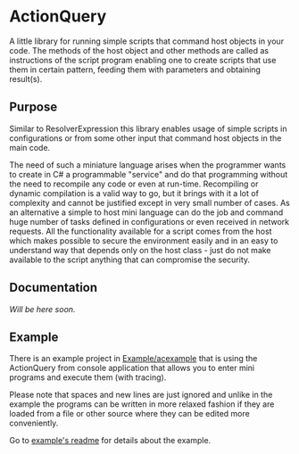 # ActionQuery

A little library for running simple scripts that command host objects in your code. The methods of the host object and other methods are called as instructions of the script program enabling one to create scripts that use them in certain pattern, feeding them with parameters and obtaining result(s).

## Purpose

Similar to ResolverExpression this library enables usage of simple scripts in configurations or from some other input that command host objects in the main code.

The need of such a miniature language arises when the programmer wants to create in C# a programmable "service" and do that programming without the need to recompile any code or even at run-time. Recompiling or dynamic compilation is a valid way to go, but it brings with it a lot of complexity and cannot be justified except in very small number of cases. As an alternative a simple to host mini language can do the job and command huge number of tasks defined in configurations or even received in network requests. All the functionality available for a script comes from the host which makes possible to secure the environment easily and in an easy to understand way that depends only on the host class - just do not make available to the script anything that can compromise the security.

## Documentation

_Will be here soon._

## Example

There is an example project in [Example/acexample](Example/acexample) that is using the ActionQuery from console application that allows you to enter mini programs and execute them (with tracing).

Please note that spaces and new lines are just ignored and unlike in the example the programs can be written in more relaxed fashion if they are loaded from a file or other source where they can be edited more conveniently.

Go to [example's readme](Example/acexample/Readme.md) for details about the example.
